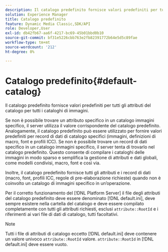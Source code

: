 ```yaml
---
description: Il catalogo predefinito fornisce valori predefiniti per tutti gli attributi del catalogo per tutti i cataloghi di immagini.
solution: Experience Manager
title: Catalogo predefinito
feature: Dynamic Media Classic,SDK/API
role: Developer,User
exl-id: db42fb67-aa6f-4217-bc69-45b01bbd0b10
source-git-commit: bf31e5226cbb763e2fb82391772b64e5d5c89fae
workflow-type: tm+mt
source-wordcount: '212'
ht-degree: 0%

---
```


# Catalogo predefinito{#default-catalog}

Il catalogo predefinito fornisce valori predefiniti per tutti gli attributi del catalogo per tutti i cataloghi di immagini.

Se non è possibile trovare un attributo specifico in un catalogo immagini specifico, il server utilizza il valore corrispondente del catalogo predefinito. Analogamente, il catalogo predefinito può essere utilizzato per fornire valori predefiniti per record di dati di catalogo specifici (immagini, definizioni di macro, font e profili ICC). Se non è possibile trovare un record di dati specifico in un catalogo immagini specifico, il server tenta di trovarlo nel catalogo predefinito. Questo consente di compilare i cataloghi delle immagini in modo sparso e semplifica la gestione di attributi e dati globali, come modelli condivisi, macro, font e così via.

Inoltre, il catalogo predefinito fornisce tutti gli attributi e i record di dati (macro, font, profili ICC, regole di pre-elaborazione richieste) quando non è coinvolto un catalogo di immagini specifico in un’operazione.

Per il corretto funzionamento del [!DNL Platform Server] il file degli attributi del catalogo predefinito deve essere denominato [!DNL default.ini], deve sempre esistere nella cartella del catalogo e deve essere compilato completamente con tutti gli attributi richiesti, esclusi `attribute::RootId` e i riferimenti ai vari file di dati di catalogo, tutti facoltativi.

>[!NOTE]
>
>Tutti i file di attributi di catalogo eccetto [!DNL default.ini] deve contenere un valore univoco `attribute::RootId` valore. `attribute::RootId` in [!DNL default.ini] deve essere vuoto.
